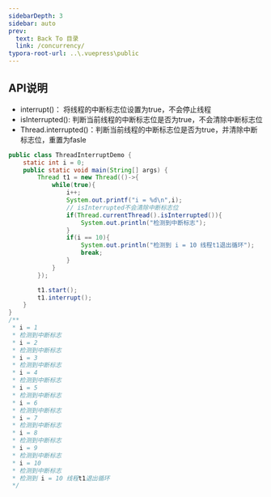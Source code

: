 ```yaml
---
sidebarDepth: 3
sidebar: auto
prev:
  text: Back To 目录
  link: /concurrency/
typora-root-url: ..\.vuepress\public
---
```




## API说明

- interrupt()： 将线程的中断标志位设置为true，不会停止线程
- isInterrupted(): 判断当前线程的中断标志位是否为true，不会清除中断标志位
- Thread.interrupted()：判断当前线程的中断标志位是否为true，并清除中断标志位，重置为fasle



```java
public class ThreadInterruptDemo {
    static int i = 0;
    public static void main(String[] args) {
        Thread t1 = new Thread(()->{
            while(true){
                i++;
                System.out.printf("i = %d\n",i);
                // isInterrupted不会清除中断标志位
                if(Thread.currentThread().isInterrupted()){
                    System.out.println("检测到中断标志");
                }
                if(i == 10){
                    System.out.println("检测到 i = 10 线程t1退出循环");
                    break;
                }
            }
        });

        t1.start();
        t1.interrupt();
    }
}
/**
 * i = 1
 * 检测到中断标志
 * i = 2
 * 检测到中断标志
 * i = 3
 * 检测到中断标志
 * i = 4
 * 检测到中断标志
 * i = 5
 * 检测到中断标志
 * i = 6
 * 检测到中断标志
 * i = 7
 * 检测到中断标志
 * i = 8
 * 检测到中断标志
 * i = 9
 * 检测到中断标志
 * i = 10
 * 检测到中断标志
 * 检测到 i = 10 线程t1退出循环
 */
```

